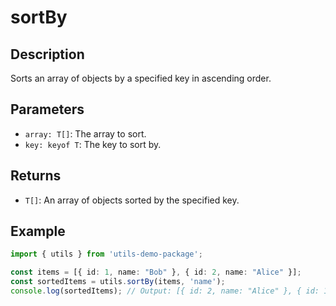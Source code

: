 
# sortBy

## Description
Sorts an array of objects by a specified key in ascending order.

## Parameters
- `array: T[]`: The array to sort.
- `key: keyof T`: The key to sort by.

## Returns
- `T[]`: An array of objects sorted by the specified key.

## Example
```typescript
import { utils } from 'utils-demo-package';

const items = [{ id: 1, name: "Bob" }, { id: 2, name: "Alice" }];
const sortedItems = utils.sortBy(items, 'name');
console.log(sortedItems); // Output: [{ id: 2, name: "Alice" }, { id: 1, name: "Bob" }]
